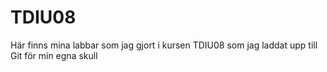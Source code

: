 # TDIU08

Här finns mina labbar som jag gjort i kursen TDIU08 som jag laddat upp till Git för min egna skull
